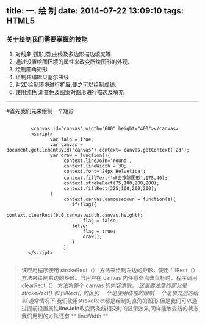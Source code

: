 title: 一. 绘 制
date: 2014-07-22 13:09:10
tags: HTML5
---
### 关于绘制我们需要掌握的技能 
1. 对线条,弧形,圆,曲线及多边形描边填充等.
2. 通过设置绘图环境的属性来改变所绘图形的外观.
3. 绘制圆角矩形
4. 绘制并编辑贝塞尔曲线
5.	对2D绘制环境进行扩展,使之可以绘制虚线.
6.	使用纯色 渐变色及图案对图形进行描边及填充
<!-- more -->
***

#首先我们先来绘制一个矩形
<canvas id="canvas" width="600" height="400"></canvas>


<script type="text/javascript">
	var flag = true;
	var canvas = document.getElementById('canvas'),context= canvas.getContext('2d');
		 context.lineJoin='round',
		 context.lineWidth = 30;
		 context.font='24px Helvetica';
		 var draw = function(){
					 context.strokeRect(75,100,200,200);
					 context.fillRect(325,100,200,200);
		 }
		 context.canvas.onmousedown = function(e){
		 		context.clearRect(0,0,canvas.width,canvas.height);
				if(flag){
					flag = false;
					context.fillText('点击绘制图形',200,40);
				}else{
					context.fillText('点击擦除图形',200,40);
					flag = true;
					draw();
				}
		 }
		 context.fillText('点击擦除图形',200,40);
		 draw();
</script>


<pre>
	<code class=" language-markup">
		 &lt;canvas id="canvas" width="600" height="400">&lt;/canvas>
		 &lt;script>
		 		var falg = true;
		 		var canvas = document.getElementById('canvas'),context= canvas.getContext('2d');
				var draw = function(){
					 context.lineJoin='round',
					 context.lineWidth = 30;
					 context.font='24px Helvetica';
					 context.fillText('点击擦除图形',175,40);
					 context.strokeRect(75,100,200,200);
					 context.fillRect(325,100,200,200);
				}
					 context.canvas.onmousedown = function(e){
					 	if(flag){
							context.clearRect(0,0,canvas.width,canvas.height);
							flag = false;
						}else{
							flag = true;
							draw();
						}
					 }
		&lt;/script>
	</code>
</pre>



> 该应用程序使用 strokeRect（） 方法来绘制左边的矩形，使用 fillRect（） 方法来绘制右边的矩形。当用户在 canvas 内任意处点击鼠标时，程序调用 clearRect（） 方法将整个 canvas 的内容清除。
*这里要注意的部分是 strokeRect()  和  fillRect() 的区别   一个是使用线性的绘制 一个是填充型的绘制* 
通常情况下,我们使用strokeRect都是绘制的直角的图形,但是我们可以通过提前设置属性**lineJoin**改变两条线相交时的显示效果,同样能改变线的状态我们用到的方法还有 ** lineWidth **


	


